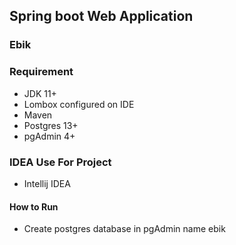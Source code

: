 ## Spring boot Web Application
### Ebik

### Requirement
* JDK 11+
* Lombox configured on IDE
* Maven
* Postgres 13+
* pgAdmin 4+
### IDEA Use For Project
* Intellij IDEA
#### How to Run 
* Create postgres database in pgAdmin name ebik 